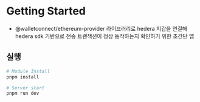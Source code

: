 # Getting Started

- @walletconnect/ethereum-provider 라이브러리로 hedera 지갑을 연결해 hedera sdk 기반으로 전송 트랜잭션이 정상 동작하는지 확인하기 위한 초간단 앱

## 실행

```bash
# Module Install
pnpm install

# Server start
pnpm run dev
```
